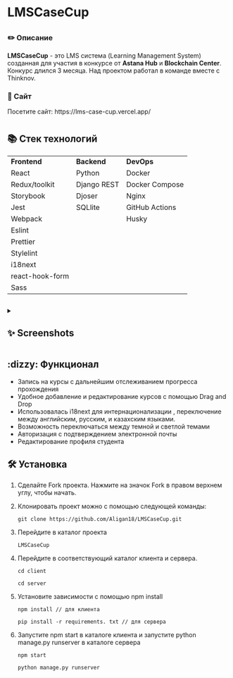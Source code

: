 <summary><h1>LMSCaseCup</h1></summary>
<h2></h2>


<h3>✏️ Описание</h3>
      <strong>LMSCaseCup</strong> - это  LMS система (Learning Management System) созданная  для участия в конкурсе от <strong>Astana Hub</strong> и <strong>Blockchain Center</strong>.  Конкурс  длился  3 месяца. Над проектом работал в команде вместе с Thinknov.

<h3>🎨 Сайт</h3>
Посетите сайт: https://lms-case-cup.vercel.app/

<h1></h1>
<summary><h2>📚 Стек технологий</h2></summary>


<table>
<tr>
<td><strong>Frontend</strong></td>  <td><strong> Backend</strong></td> <td><strong>DevOps</strong></td>
</tr>
<tr>
<td>React</td>  <td> Python</td> <td>Docker</td>
</tr>
<tr>
<td>Redux/toolkit</td>  <td> Django REST </td> <td>Docker Compose</td>
</tr>
<tr>
<td>Storybook</td> <td> Djoser</td> <td>Nginx</td>
</tr>
<tr>
<td>Jest</td>  <td> SQLlite</td> <td>GitHub Actions</td>
</tr>
<tr>
<td>Webpack</td>  <td> </td> <td>Husky</td>
</tr>
<tr>
<td>Eslint</td>  <td> </td> <td></td>
</tr>
<tr>
<td>Prettier</td>  <td> </td><td></td>
</tr>
<tr>
      <td>Stylelint</td>  <td> </td> <td></td>
</tr>
<tr>
      <td>i18next</td>  <td> </td> <td></td>
</tr>
<tr>
      <td>react-hook-form</td>  <td> </td> <td></td>
</tr>
<tr>
      <td>Sass</td>  <td> </td> <td></td>
</tr>
</table> 

<h2></h2>
<details><summary><h2>✨ Screenshots</h2></summary>
| ![Main page](/pictures/1.jpg "Main page") | | :--: | | *Main page* |
...
| ![Swagger](/pictures/5.jpg "Swagger") | | *Swagger* |
</details>

<h2></h2>



<summary><h2>:dizzy: Функционал</h2></summary>

- Запись на курсы с дальнейшим отслеживанием прогресса прохождения 
- Удобное добавление и редактирование курсов с помощью Drag and Drop 
- Использовалась  i18next для интернационализации , переключение между английским, русским, и казахским языками.
- Возможность переключаться между темной и светлой темами 
- Авторизация с подтверждением электронной почты
- Редактирование профиля студента


<h2></h2>
<summary><h2>🛠️ Установка</h2></summary>



1. Сделайте Fork проекта. Нажмите на значок Fork в правом верхнем углу, чтобы начать.

2. Клонировать проект можно с помощью следующей команды:
  
      ~~~
      git clone https://github.com/Aligan18/LMSCaseCup.git
      ~~~

3. Перейдите в каталог проекта

      ~~~
      LMSCaseCup
      ~~~

4. Перейдите в соответствующий каталог клиента и сервера.
      ~~~
      cd client
      ~~~
      ~~~
      cd server
      ~~~
5. Установите зависимости с помощью npm install
      ~~~
      npm install // для клиента 
      ~~~
      ~~~
      pip install -r requirements. txt // для сервера
      ~~~

7. Запустите npm start в каталоге клиента и запустите python manage.py runserver в каталоге сервера
      ~~~
      npm start
      ~~~
      ~~~
      python manage.py runserver  
      ~~~
